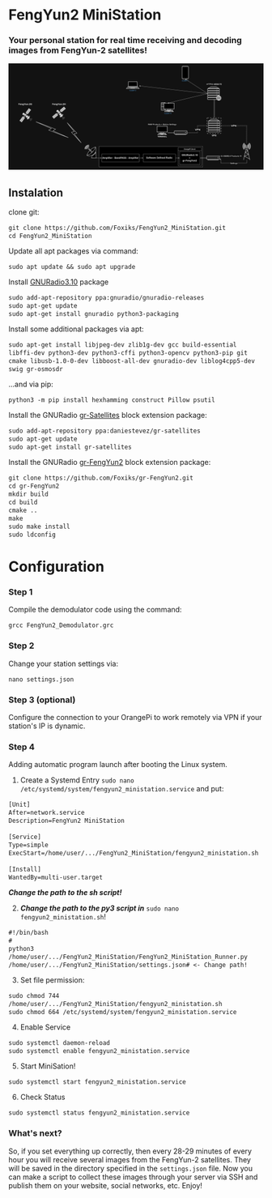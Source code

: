 # FengYun2 MiniStation
### Your personal station for real time receiving and decoding images from FengYun-2 satellites!
![1](/readme/1.jpg)
## Instalation
clone git:
```
git clone https://github.com/Foxiks/FengYun2_MiniStation.git
cd FengYun2_MiniStation
```
Update all apt packages via command:
```
sudo apt update && sudo apt upgrade
```

Install [GNURadio3.10](https://wiki.gnuradio.org/index.php/InstallingGR) package
```
sudo add-apt-repository ppa:gnuradio/gnuradio-releases
sudo apt-get update
sudo apt-get install gnuradio python3-packaging
```

Install some additional packages via apt:
```
sudo apt-get install libjpeg-dev zlib1g-dev gcc build-essential libffi-dev python3-dev python3-cffi python3-opencv python3-pip git cmake libusb-1.0-0-dev libboost-all-dev gnuradio-dev liblog4cpp5-dev swig gr-osmosdr
```
...and via pip:
```
python3 -m pip install hexhamming construct Pillow psutil
```

Install the GNURadio [gr-Satellites](https://gr-satellites.readthedocs.io/en/latest/installation_intro.html) block extension package:
```
sudo add-apt-repository ppa:daniestevez/gr-satellites
sudo apt-get update
sudo apt-get install gr-satellites
```

Install the GNURadio [gr-FengYun2](https://github.com/Foxiks/gr-FengYun2) block extension package:
```
git clone https://github.com/Foxiks/gr-FengYun2.git
cd gr-FengYun2
mkdir build
cd build
cmake ..
make
sudo make install
sudo ldconfig
```
# Configuration
### Step 1
Compile the demodulator code using the command:
```
grcc FengYun2_Demodulator.grc
```
### Step 2
Change your station settings via:
```
nano settings.json
```
### Step 3 (optional)
Configure the connection to your OrangePi to work remotely via VPN if your station's IP is dynamic.
### Step 4
Adding automatic program launch after booting the Linux system.
1. Create a Systemd Entry ```sudo nano /etc/systemd/system/fengyun2_ministation.service```
   and put:
```
[Unit]
After=network.service
Description=FengYun2 MiniStation
    
[Service]
Type=simple
ExecStart=/home/user/.../FengYun2_MiniStation/fengyun2_ministation.sh
    
[Install]
WantedBy=multi-user.target
```
___Сhange the path to the sh script!___

2. ___Сhange the path to the py3 script in___ ```sudo nano fengyun2_ministation.sh```!
```
#!/bin/bash
#
python3 /home/user/.../FengYun2_MiniStation/FengYun2_MiniStation_Runner.py  /home/user/.../FengYun2_MiniStation/settings.json# <- Change path!
```

3. Set file permission:
```
sudo chmod 744 /home/user/.../FengYun2_MiniStation/fengyun2_ministation.sh
sudo chmod 664 /etc/systemd/system/fengyun2_ministation.service
```

4. Enable Service
```
sudo systemctl daemon-reload
sudo systemctl enable fengyun2_ministation.service
```

5. Start MiniSation!
```
sudo systemctl start fengyun2_ministation.service
```

6. Check Status
```
sudo systemctl status fengyun2_ministation.service
```

### What's next?
So, if you set everything up correctly, then every 28-29 minutes of every hour you will receive several images from the FengYun-2 satellites. They will be saved in the directory specified in the ```settings.json``` file. Now you can make a script to collect these images through your server via SSH and publish them on your website, social networks, etc. Enjoy!
